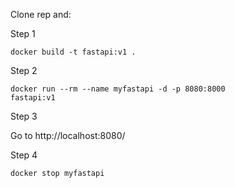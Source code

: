 Clone rep and:

Step 1

<code>docker build -t fastapi:v1 .</code>

Step 2

<code>docker run --rm --name myfastapi -d -p 8080:8000 fastapi:v1</code>

Step 3

Go to http://localhost:8080/

Step 4

<code>docker stop myfastapi</code>
